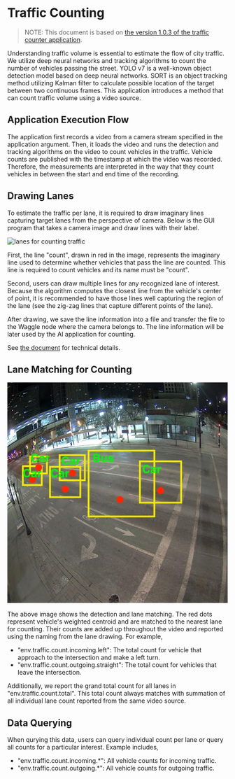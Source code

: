 
# Traffic Counting

> NOTE: This document is based on [the version 1.0.3 of the traffic counter application](https://portal.sagecontinuum.org/apps/app/yonghokim/traffic-counter?tab=tags).

Understanding traffic volume is essential to estimate the flow of city traffic. We utilize deep neural networks and tracking algorithms to count the number of vehicles passing the street. YOLO v7 is a well-known object detection model based on deep neural networks. SORT is an object tracking method utilizing Kalman filter to calculate possible location of the target between two continuous frames. This application introduces a method that can count traffic volume using a video source.

## Application Execution Flow

The application first records a video from a camera stream specified in the application argument. Then, it loads the video and runs the detection and tracking algorithms on the video to count vehicles in the traffic. Vehicle counts are published with the timestamp at which the video was recorded. Therefore, the measurements are interpreted in the way that they count vehicles in between the start and end time of the recording.

## Drawing Lanes

To estimate the traffic per lane, it is required to draw imaginary lines capturing target lanes from the perspective of camera. Below is the GUI program that takes a camera image and draw lines with their label.

![lanes for counting traffic](../imgs/traffic-counter-1.png)

First, the line "count", drawn in red in the image, represents the imaginary line used to determine whether vehicles that pass the line are counted. This line is required to count vehicles and its name must be "count".

Second, users can draw multiple lines for any recognized lane of interest. Because the algorithm computes the closest line from the vehicle's center of point, it is recommended to have those lines well capturing the region of the lane (see the zig-zag lines that capture different points of the lane).

After drawing, we save the line information into a file and transfer the file to the Waggle node where the camera belongs to. The line information will be later used by the AI application for counting.

See [the document](https://github.com/waggle-sensor/plugin-trafficcounter/blob/main/docs/preparation.md#preparing-for-target-scene) for technical details.

## Lane Matching for Counting

![lane matching for vehicle counting](../imgs/traffic-counter-2.jpg)

The above image shows the detection and lane matching. The red dots represent vehicle's weighted centroid and are matched to the nearest lane for counting. Their counts are added up throughout the video and reported using the naming from the lane drawing. For example,

- "env.traffic.count.incoming.left": The total count for vehicle that approach to the intersection and make a left turn.
- "env.traffic.count.outgoing.straight": The total count for vehicles that leave the intersection.

Additionally, we report the grand total count for all lanes in "env.traffic.count.total". This total count always matches with summation of all individual lane count reported from the same video source.

## Data Querying
When qurying this data, users can query individual count per lane or query all counts for a particular interest. Example includes, 

- "env.traffic.count.incoming.*": All vehicle counts for incoming traffic.
- "env.traffic.count.outgoing.*": All vehicle counts for outgoing traffic.